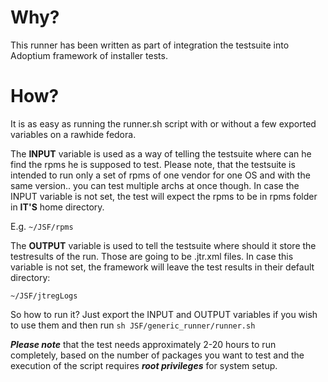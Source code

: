 # Why?
This runner has been written as part of integration the testsuite into Adoptium framework of installer tests.

# How?
It is as easy as running the runner.sh script with or without a few exported variables on a rawhide fedora.

The **INPUT** variable is used as a way of telling the testsuite where can he find the rpms he is supposed to test. Please note, that 
the testsuite is intended to run only a set of rpms of one vendor for one OS and with the same version.. you can test multiple archs at once though. 
In case the INPUT variable is not set, the test will expect the rpms to be in rpms folder in **IT'S** home directory. 

E.g. ```~/JSF/rpms```

The **OUTPUT** variable is used to tell the testsuite where should it store the testresults of the run. Those are going to be .jtr.xml files. 
In case this variable is not set, the framework will leave the test results in their default directory:

```~/JSF/jtregLogs```

So how to run it?
Just export the INPUT and OUTPUT variables if you wish to use them and then run 
```sh JSF/generic_runner/runner.sh```

***Please note*** that the test needs approximately 2-20 hours to run completely, based on 
the number of packages you want to test and the execution of the script requires ***root privileges*** for system setup.

